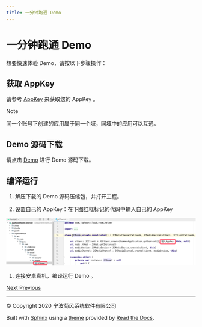 ```yaml
---
title: 一分钟跑通 Demo
---
```

# 一分钟跑通 Demo

想要快速体验 Demo，请按以下步骤操作：



## 获取 AppKey

请参考 [AppKey](https://developer.juphoon.com/cn/document/V2.1/create-application.php) 来获取您的 AppKey 。



Note

同一个账号下创建的应用属于同一个域，同域中的应用可以互通。







## Demo 源码下载

请点击
[Demo](http://developer.juphoon.com/portal/cn/downloadsdk/download_demo.php?filename=JuphoonRoom-Android.tar.gz)
进行 Demo 源码下载。





## 编译运行

1.  解压下载的 Demo 源码压缩包，并打开工程。

2.  设置自己的 AppKey：在下图红框标记的代码中输入自己的 AppKey

![duokey2](../../../../_images/roomkey2.png)

1.  连接安卓真机，编译运行 Demo 。











[Next
](01_integ_sdk.html "一分钟集成 SDK")
[
Previous](index.html "快速入门")



-----



© Copyright 2020 宁波菊风系统软件有限公司



Built with [Sphinx](http://sphinx-doc.org/) using a
[theme](https://github.com/rtfd/sphinx_rtd_theme) provided by [Read the
Docs](https://readthedocs.org).








